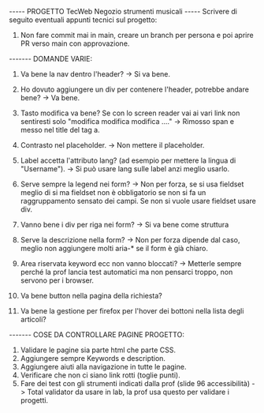 ----- PROGETTO TecWeb Negozio strumenti musicali -----
Scrivere di seguito eventuali appunti tecnici sul progetto:
1) Non fare commit mai in main, creare un branch per persona e poi aprire PR verso main con approvazione.




------- DOMANDE VARIE:
1) Va bene la nav dentro l'header?
    -> Si va bene.
2) Ho dovuto aggiungere un div per contenere l'header, potrebbe andare bene?
    -> Va bene.
3) Tasto modifica va bene? Se con lo screen reader vai ai vari link non sentiresti solo "modifica modifica modifica ...."
    -> Rimosso span e messo nel title del tag a.
4) Contrasto nel placeholder.
    -> Non mettere il placeholder.
5) Label accetta l'attributo lang? (ad esempio per mettere la lingua di "Username").
    -> Si può usare lang sulle label anzi meglio usarlo.
6) Serve sempre la legend nei form?
    -> Non per forza, se si usa fieldset meglio di si ma fieldset non è obbligatorio se non si fa un raggruppamento sensato dei campi. Se non si vuole usare fieldset usare div.
7) Vanno bene i div per riga nei form?
    -> Si va bene come struttura
8) Serve la descrizione nella form?
    -> Non per forza dipende dal caso, meglio non aggiungere molti aria-* se il form è già chiaro.
9) Area riservata keyword ecc non vanno bloccati?
    -> Metterle sempre perché la prof lancia test automatici ma non pensarci troppo, non servono per i browser.

10) Va bene button nella pagina della richiesta?
11) Va bene la gestione per firefox per l'hover dei bottoni nella lista degli articoli? 



------- COSE DA CONTROLLARE PAGINE PROGETTO:
1) Validare le pagine sia parte html che parte CSS.
2) Aggiungere sempre Keywords e description.
3) Aggiungere aiuti alla navigazione in tutte le pagine.
4) Verificare che non ci siano link rotti (toglie punti).
5) Fare dei test con gli strumenti indicati dalla prof (slide 96 accessibilità) -> Total validator da usare in lab, la prof usa questo per validare i progetti.